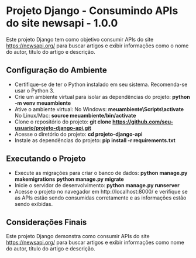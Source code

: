 # Projeto Django - Consumindo APIs do site newsapi - 1.0.0
Este projeto Django tem como objetivo consumir APIs do site https://newsapi.org/ para buscar artigos e exibir informações como o nome do autor, título do artigo e descrição.

## Configuração do Ambiente
* Certifique-se de ter o Python instalado em seu sistema. Recomenda-se usar o Python 3.
* Crie um ambiente virtual para isolar as dependências do projeto:
    **python -m venv meuambiente**
* Ative o ambiente virtual:
    No Windows: **meuambiente\Scripts\activate**
    No Linux/Mac: **source meuambiente/bin/activate**
* Clone o repositório do projeto:
    **git clone https://github.com/seu-usuario/projeto-django-api.git**
* Acesse o diretório do projeto:
    **cd projeto-django-api**
* Instale as dependências do projeto:
    **pip install -r requirements.txt**

## Executando o Projeto
* Execute as migrações para criar o banco de dados:
    **python manage.py makemigrations**
    **python manage.py migrate**
* Inicie o servidor de desenvolvimento:
    **python manage.py runserver**
* Acesse o projeto no navegador em http://localhost:8000/ e verifique se as APIs estão sendo consumidas corretamente e as informações estão sendo exibidas.

## Considerações Finais
Este projeto Django demonstra como consumir APIs do site https://newsapi.org/ para buscar artigos e exibir informações como nome do autor, título do artigo e descrição.